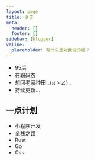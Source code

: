 ```yaml
---
layout: page
title: 关于
meta:
  header: []
  footer: []
sidebar: [blogger]
valine:
  placeholder: 有什么想对我说的呢？
---
```


- 95后
- 在职码农
- 想回老家种田 _(:зゝ∠) _
- 持续更新...

## 一点计划

- 小程序开发
- 全栈之路
- Rust
- Go
- Css
